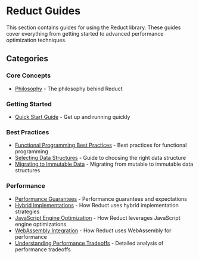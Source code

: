 # Reduct Guides

This section contains guides for using the Reduct library. These guides cover everything from getting started to advanced performance optimization techniques.

## Categories

### Core Concepts
- [Philosophy](./philosophy.md) - The philosophy behind Reduct

### Getting Started
- [Quick Start Guide](./getting-started/quickstart.md) - Get up and running quickly

### Best Practices
- [Functional Programming Best Practices](./best-practices/functional-programming.md) - Best practices for functional programming
- [Selecting Data Structures](./best-practices/selecting-data-structures.md) - Guide to choosing the right data structure
- [Migrating to Immutable Data](./best-practices/migrating-to-immutable.md) - Migrating from mutable to immutable data structures

### Performance
- [Performance Guarantees](./performance/performance-guarantees.md) - Performance guarantees and expectations
- [Hybrid Implementations](./performance/hybrid-implementations.md) - How Reduct uses hybrid implementation strategies
- [JavaScript Engine Optimization](./performance/engine-optimization.md) - How Reduct leverages JavaScript engine optimizations
- [WebAssembly Integration](./performance/webassembly-integration.md) - How Reduct uses WebAssembly for performance
- [Understanding Performance Tradeoffs](./performance/understanding-performance-tradeoffs.md) - Detailed analysis of performance tradeoffs
